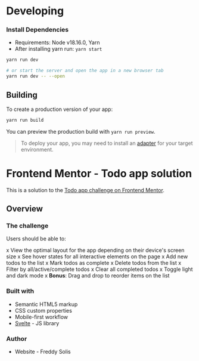 # Developing

### Install Dependencies

- Requirements: Node v18.16.0, Yarn
- After installing yarn run: `yarn start`

```bash
yarn run dev

# or start the server and open the app in a new browser tab
yarn run dev -- --open
```

## Building

To create a production version of your app:

```bash
yarn run build
```

You can preview the production build with `yarn run preview`.

> To deploy your app, you may need to install an [adapter](https://kit.svelte.dev/docs/adapters) for your target environment.

# Frontend Mentor - Todo app solution

This is a solution to the [Todo app challenge on Frontend Mentor](https://www.frontendmentor.io/challenges/todo-app-Su1_KokOW).

## Overview

### The challenge

Users should be able to:

x View the optimal layout for the app depending on their device's screen size
x See hover states for all interactive elements on the page
x Add new todos to the list
x Mark todos as complete
x Delete todos from the list
x Filter by all/active/complete todos
x Clear all completed todos
x Toggle light and dark mode
x **Bonus**: Drag and drop to reorder items on the list

### Built with

- Semantic HTML5 markup
- CSS custom properties
- Mobile-first workflow
- [Svelte](https://svelte.dev/) - JS library

### Author

- Website - Freddy Solis
